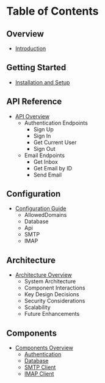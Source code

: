 # Table of Contents

## Overview
- [Introduction](README.md)

## Getting Started
- [Installation and Setup](getting-started/README.md)

## API Reference
- [API Overview](api/README.md)
  - Authentication Endpoints
      - Sign Up
      - Sign In
      - Get Current User
      - Sign Out
  - Email Endpoints
      - Get Inbox
      - Get Email by ID
      - Send Email

## Configuration
- [Configuration Guide](config/README.md)
    - AllowedDomains
    - Database
    - Api
    - SMTP
    - IMAP

## Architecture
- [Architecture Overview](architecture/README.md)
    - System Architecture
    - Component Interactions
    - Key Design Decisions
    - Security Considerations
    - Scalability
    - Future Enhancements

## Components
- [Components Overview](components/README.md)
    - [Authentication](components/authentication.md)
    - [Database](components/database.md)
    - [SMTP Client](components/smtp-client.md)
    - [IMAP Client](components/imap-client.md)
